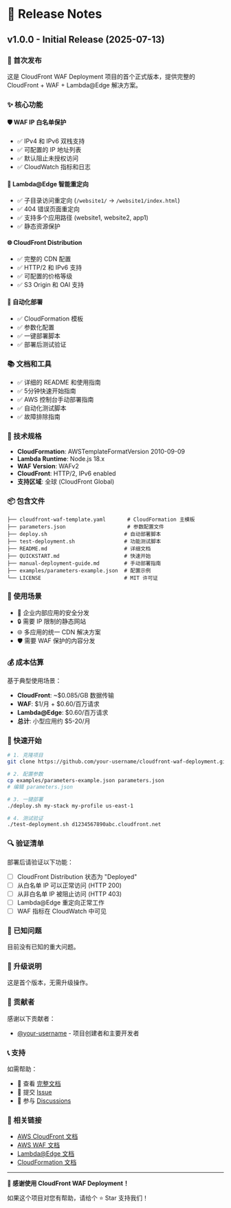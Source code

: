 # 🚀 Release Notes

## v1.0.0 - Initial Release (2025-07-13)

### 🎉 首次发布

这是 CloudFront WAF Deployment 项目的首个正式版本，提供完整的 CloudFront + WAF + Lambda@Edge 解决方案。

### ✨ 核心功能

#### 🛡️ WAF IP 白名单保护
- ✅ IPv4 和 IPv6 双栈支持
- ✅ 可配置的 IP 地址列表
- ✅ 默认阻止未授权访问
- ✅ CloudWatch 指标和日志

#### 🔄 Lambda@Edge 智能重定向
- ✅ 子目录访问重定向 (`/website1/` → `/website1/index.html`)
- ✅ 404 错误页面重定向
- ✅ 支持多个应用路径 (website1, website2, app1)
- ✅ 静态资源保护

#### 🌐 CloudFront Distribution
- ✅ 完整的 CDN 配置
- ✅ HTTP/2 和 IPv6 支持
- ✅ 可配置的价格等级
- ✅ S3 Origin 和 OAI 支持

#### 🚀 自动化部署
- ✅ CloudFormation 模板
- ✅ 参数化配置
- ✅ 一键部署脚本
- ✅ 部署后测试验证

### 📚 文档和工具

- ✅ 详细的 README 和使用指南
- ✅ 5分钟快速开始指南
- ✅ AWS 控制台手动部署指南
- ✅ 自动化测试脚本
- ✅ 故障排除指南

### 🔧 技术规格

- **CloudFormation**: AWSTemplateFormatVersion 2010-09-09
- **Lambda Runtime**: Node.js 18.x
- **WAF Version**: WAFv2
- **CloudFront**: HTTP/2, IPv6 enabled
- **支持区域**: 全球 (CloudFront Global)

### 📦 包含文件

```
├── cloudfront-waf-template.yaml       # CloudFormation 主模板
├── parameters.json                    # 参数配置文件
├── deploy.sh                         # 自动部署脚本
├── test-deployment.sh                # 功能测试脚本
├── README.md                         # 详细文档
├── QUICKSTART.md                     # 快速开始
├── manual-deployment-guide.md        # 手动部署指南
├── examples/parameters-example.json  # 配置示例
└── LICENSE                           # MIT 许可证
```

### 🎯 使用场景

- 🏢 企业内部应用的安全分发
- 🔒 需要 IP 限制的静态网站
- 🌐 多应用的统一 CDN 解决方案
- 🛡️ 需要 WAF 保护的内容分发

### 💰 成本估算

基于典型使用场景：
- **CloudFront**: ~$0.085/GB 数据传输
- **WAF**: $1/月 + $0.60/百万请求
- **Lambda@Edge**: $0.60/百万请求
- **总计**: 小型应用约 $5-20/月

### 🚀 快速开始

```bash
# 1. 克隆项目
git clone https://github.com/your-username/cloudfront-waf-deployment.git

# 2. 配置参数
cp examples/parameters-example.json parameters.json
# 编辑 parameters.json

# 3. 一键部署
./deploy.sh my-stack my-profile us-east-1

# 4. 测试验证
./test-deployment.sh d1234567890abc.cloudfront.net
```

### 🔍 验证清单

部署后请验证以下功能：
- [ ] CloudFront Distribution 状态为 "Deployed"
- [ ] 从白名单 IP 可以正常访问 (HTTP 200)
- [ ] 从非白名单 IP 被阻止访问 (HTTP 403)
- [ ] Lambda@Edge 重定向正常工作
- [ ] WAF 指标在 CloudWatch 中可见

### 🐛 已知问题

目前没有已知的重大问题。

### 🔄 升级说明

这是首个版本，无需升级操作。

### 🤝 贡献者

感谢以下贡献者：
- [@your-username](https://github.com/your-username) - 项目创建者和主要开发者

### 📞 支持

如需帮助：
- 📖 查看 [完整文档](README.md)
- 🐛 提交 [Issue](https://github.com/your-username/cloudfront-waf-deployment/issues)
- 💬 参与 [Discussions](https://github.com/your-username/cloudfront-waf-deployment/discussions)

### 🔗 相关链接

- [AWS CloudFront 文档](https://docs.aws.amazon.com/cloudfront/)
- [AWS WAF 文档](https://docs.aws.amazon.com/waf/)
- [Lambda@Edge 文档](https://docs.aws.amazon.com/lambda/latest/dg/lambda-edge.html)
- [CloudFormation 文档](https://docs.aws.amazon.com/cloudformation/)

---

**🎉 感谢使用 CloudFront WAF Deployment！**

如果这个项目对您有帮助，请给个 ⭐ Star 支持我们！
